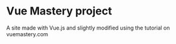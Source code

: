 # Vue Mastery project
A site made with Vue.js and slightly modified using the tutorial on vuemastery.com


